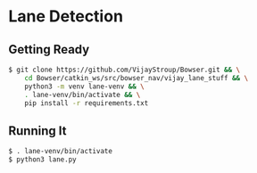 # Lane Detection

## Getting Ready
```bash
$ git clone https://github.com/VijayStroup/Bowser.git && \
    cd Bowser/catkin_ws/src/bowser_nav/vijay_lane_stuff && \
    python3 -m venv lane-venv && \
    . lane-venv/bin/activate && \
    pip install -r requirements.txt
```

## Running It
```bash
$ . lane-venv/bin/activate
$ python3 lane.py
```
